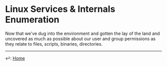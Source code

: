 # Linux Services & Internals Enumeration

Now that we've dug into the environment and gotten the lay of the land and uncovered as much as possible about our user and group permissions as they relate to files, scripts, binaries, directories.

---

↩️: [Home](../../index.md)
